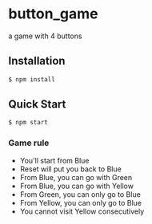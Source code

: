 # button_game
a game with 4 buttons

## Installation

```bash
$ npm install
```
## Quick Start

```bash
$ npm start
```
### Game rule

- You'll start from Blue
- Reset will put you back to Blue
- From Blue, you can go with Green
- From Blue, you can go with Yellow
- From Green, you can only go to Blue
- From Yellow, you can only go to Blue
- You cannot visit Yellow consecutively
